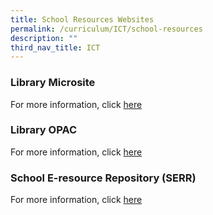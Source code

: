 ```yaml
---
title: School Resources Websites
permalink: /curriculum/ICT/school-resources
description: ""
third_nav_title: ICT
---
```

### Library Microsite

For more information, click [here](https://sites.google.com/moe.edu.sg/efpslibrary/home)

### Library OPAC

For more information, click [here](https://schoolibrary.moe.edu.sg/edgefieldpri/cgi-bin/spydus.exe/MSGTRN/WPAC/HOME)

### School E-resource Repository (SERR)

For more information, click 
[here](https://schoolibrary.moe.edu.sg/eresourcespri/cgi-bin/spydus.exe/MSGTRN/WPAC/HOME)
